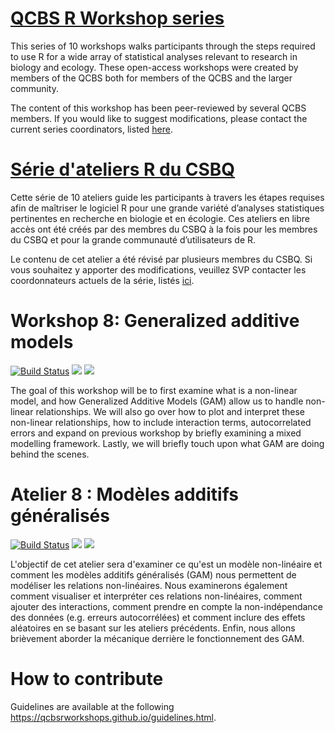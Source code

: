 # [QCBS R Workshop series](https://wiki.qcbs.ca/r)

This series of 10 workshops walks participants through the steps required to use R for a wide array of statistical analyses relevant to research in biology and ecology. These open-access workshops were created by members of the QCBS both for members of the QCBS and the larger community.

The content of this workshop has been peer-reviewed by several QCBS members. If you would like to suggest modifications, please contact the current series coordinators, listed [here](https://wiki.qcbs.ca/r).

# [Série d'ateliers R du CSBQ](https://wiki.qcbs.ca/r)

Cette série de 10 ateliers guide les participants à travers les étapes requises afin de maîtriser le logiciel R pour une grande variété d’analyses statistiques pertinentes en recherche en biologie et en écologie. Ces ateliers en libre accès ont été créés par des membres du CSBQ à la fois pour les membres du CSBQ et pour la grande communauté d’utilisateurs de R.

Le contenu de cet atelier a été révisé par plusieurs membres du CSBQ. Si vous souhaitez y apporter des modifications, veuillez SVP contacter les coordonnateurs actuels de la série, listés [ici](https://wiki.qcbs.ca/r).

# Workshop 8: Generalized additive models
[![Build Status](https://img.shields.io/travis/QCBSRworkshops/workshop08/dev?style=for-the-badge)](https://travis-ci.org/QCBSRworkshops/workshop08)
[![](https://img.shields.io/static/v1?style=for-the-badge&label=Présentation&message=Atelier%208&color=blue)](https://qcbsrworkshops.github.io/workshop08/workshop08-fr/workshop08-fr.html)
[![](https://img.shields.io/static/v1?style=for-the-badge&label=Wiki&message=Atelier%208&color=violet)](https://wiki.qcbs.ca/r_atelier8)

The goal of this workshop will be to first examine what is a non-linear model,
and how Generalized Additive Models (GAM) allow us to handle non-linear
relationships. We will also go over how to plot and interpret these non-linear
relationships, how to include interaction terms, autocorrelated errors and
expand on previous workshop by briefly examining a mixed modelling framework.
Lastly, we will briefly touch upon what GAM are doing behind the scenes.

# Atelier 8 : Modèles additifs généralisés
[![Build Status](https://img.shields.io/travis/QCBSRworkshops/workshop08/dev?style=for-the-badge)](https://travis-ci.org/QCBSRworkshops/workshop08)
[![](https://img.shields.io/static/v1?style=for-the-badge&label=Presentation&message=Workshop%208&color=blue)](https://qcbsrworkshops.github.io/workshop08/workshop08-en/workshop08-en.html)
[![](https://img.shields.io/static/v1?style=for-the-badge&label=Wiki&message=Workshop%208&color=violet)](https://wiki.qcbs.ca/r_workshop8)

L'objectif de cet atelier sera d'examiner ce qu'est un modèle non-linéaire et
comment les modèles additifs généralisés (GAM) nous permettent de modéliser les
relations non-linéaires. Nous examinerons également comment visualiser et
interpréter ces relations non-linéaires, comment ajouter des interactions,
comment prendre en compte la non-indépendance des données (e.g. erreurs
autocorrélées) et comment inclure des effets aléatoires en se basant sur les
ateliers précédents. Enfin, nous allons brièvement aborder la mécanique derrière
le fonctionnement des GAM.


# How to contribute 

Guidelines are available at the following https://qcbsrworkshops.github.io/guidelines.html.
